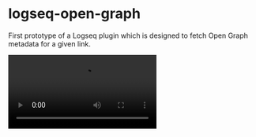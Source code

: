 # logseq-open-graph

First prototype of a Logseq plugin which is designed to fetch Open Graph metadata for a given link.

![Short demo](./demo.mp4)
